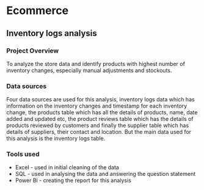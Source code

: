 # Ecommerce
## Inventory logs analysis

### Project Overview
To analyze the store data and identify products with highest number of inventory changes, especially manual adjustments and  stockouts.

### Data sources
Four data sources are used for this analysis, inventory logs data which has information on the inventory changes and timestamp for each inventory change, the products table which has all the details of products, name, date added and updated etc, the product reviews table which has the details of products reviewed by customers and finally the supplier table which has details of suppliers, their contact and location. But the main data used for this analysis is the inventory logs table.

### Tools used
- Excel - used in initial cleaning of the data
- SQL - used in analysing the data and answering the question statement
- Power Bi - creating the report for this analysis
